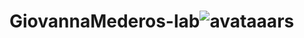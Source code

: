 # GiovannaMederos-lab![avataaars](https://github.com/user-attachments/assets/6b33c95c-00e4-4f2f-9cda-e51278ef0445)
